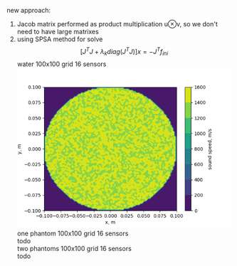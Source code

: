 new approach:  
1. Jacob matrix performed as product multiplication u⊗v, so we don't need to have large matrixes  
2. using SPSA method for solve $$[J^{T}J+\lambda_kdiag(J^TJ)]x=-J^Tf_{ini}$$
water 100x100 grid 16 sensors  
![1](100x100_16_sensors.png)  
one phantom 100x100 grid 16 sensors  
todo  
two phantoms 100x100 grid 16 sensors  
todo  
